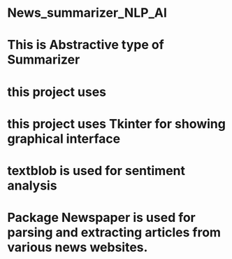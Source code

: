 # News_summarizer_NLP_AI

# This is Abstractive  type of Summarizer
# this project uses
# this project uses Tkinter for showing graphical interface
# textblob is used for sentiment analysis
# Package Newspaper is used for parsing and extracting articles from various news websites.
